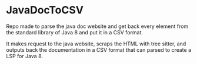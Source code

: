 # JavaDocToCSV

Repo made to parse the java doc website and get back every element from the standard library of Java 8 and put it in a CSV format.

It makes request to the java website, scraps the HTML with tree sitter, and outputs back the documentation in a CSV format that can parsed to create a LSP for Java 8.


